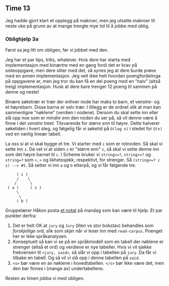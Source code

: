 ## Time 13

Jeg hadde gjort klart et opplegg på makroer, men jeg utsatte makroer til neste uke på grunn av at mange trengte mye tid til å jobbe med oblig.

### Oblighjelp 3a

Først sa jeg litt om obligen, før vi jobbet med den.

Jeg har et par tips, triks, whatever. Hvis dere har starta med implementasjon med binærtre med en gang fordi det er krav på sisteoppgave, men dere sliter med det, så synes jeg at dere burde prøve med en annen implementasjon. Jeg veit ikke helt hvordan poengfordelinga på oppgavene er, men jeg tror du kan få en del poeng med en “naiv” (altså treig) implementasjon. Husk at dere bare trenger 12 poeng til sammen på denne og neste!

Binære søketrær er trær der enhver node har maks to barn, et venstre- og et høyrebarn. Disse barna er selv trær. I tillegg er de ordnet slik at man kan sammenligne "nøklene" (verdien i nodene). Dersom du skal sette inn eller slå opp noe som er _mindre enn_ den noden du ser på, så vil denne være å finne i det _venstre_ treet. Tilsvarende for _større enn_ til _høyre_. Dette halverer søketiden i hvert steg, og følgelig får vi søketid på `O(log n)` i stedet for `O(n)` ved en vanlig lineær tabell.

La oss si at vi skal bygge et tre. Vi starter med `c` som er rotnoden. Så skal vi sette inn `z`. Da vet vi at siden `z` er "større enn" `c`, så skal vi sette denne inn som det høyre barnet til `c`. I Scheme bruker vi `string<=?`, `string>=?` og `string=?` som `<`, `>` og likhetssjekk, respektivt, for strenger. Så `(string<=? c z) --> #t`. Så setter vi inn `a` og `b` etterpå, og vi får følgende tre.

```
     ( c )
     /    \
    /      \
 ( a )     ( z )
     \
      \
     ( b )
```

Gruppelærer Håkon posta [et notat](https://piazza.com/class/ixvq39smczm4l?cid=53) på mandag som kan være til hjelp. Et par punkter derfra:

1. Det er helt OK at `jury` og `Jury` (liten vs stor bokstav) behandles som _forskjellige_ ord, slik som skjer når vi leser inn med `read-corpus`. Poenget her er ikke språkanalysen.
2. Konseptuelt så kan vi se på en språkmodell som en tabell der nøklene er strenger (altså et ord) og verdiene er nye tabeller. Hvis vi vil sjekke frekvensen til `<jury, said>`, så slår vi opp i tabellen på `jury`. Da får vi tilbake en tabell. Og så vil vi slå opp i denne tabellen på `said`.
3. `<s>` bør være en av nøklene i hovedtabellen. `</s>` bør ikke være det, men den bør finnes i (mange av) undertabellene.

Resten av timen jobba vi med obligen.
